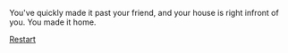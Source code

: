 You've quickly made it past your friend, and your house is right infront of you. You made it home.

[Restart](dismissal.md)